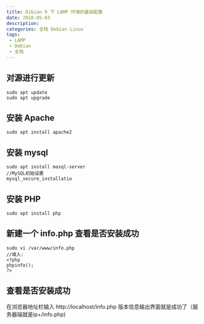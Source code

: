 ```yaml
---
title: Dibian 9 下 LAMP 环境的基础配置
date: 2018-05-03
description: 
categories: 全栈 Debian Linux
tags: 
 - LAMP
 - Debian
 - 全栈
---
```


## 对源进行更新

    sudo apt update
    sudo apt upgrade

<!-- more -->

## 安装 Apache
    sudo apt install apache2

## 安装 mysql 
```
sudo apt install masql-server
//MySQL初始设置
mysql_secure_installatio
```
## 安装 PHP
    sudo apt install php

## 新建一个 info.php 查看是否安装成功

```
sudo vi /var/www/info.php
//填入:
<?php
phpinfo();
?>
```

## 查看是否安装成功
在浏览器地址栏输入 http://localhost/info.php 版本信息输出界面就是成功了（服务器端就是ip+/info.php)